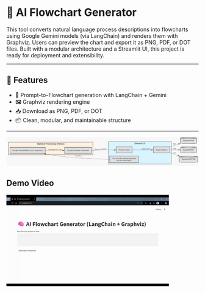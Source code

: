 # 🧠 AI Flowchart Generator

This tool converts natural language process descriptions into flowcharts using Google Gemini models (via LangChain) and renders them with Graphviz. Users can preview the chart and export it as PNG, PDF, or DOT files. Built with a modular architecture and a Streamlit UI, this project is ready for deployment and extensibility.

---

## 🚀 Features

- 🔄 Prompt-to-Flowchart generation with LangChain + Gemini
- 🖼️ Graphviz rendering engine
- 📥 Download as PNG, PDF, or DOT
- 📦 Clean, modular, and maintainable structure

---

![alt text](download.png)

## Demo Video
![alt text](demo.gif)


